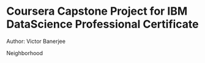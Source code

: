 # Coursera Capstone Project for IBM DataScience Professional Certificate
Author: Victor Banerjee

Neighborhood